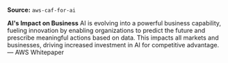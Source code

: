 **Source:** `aws-caf-for-ai`

**AI's Impact on Business**
AI is evolving into a powerful business capability, fueling innovation by enabling organizations to predict the future and prescribe meaningful actions based on data. This impacts all markets and businesses, driving increased investment in AI for competitive advantage. — AWS Whitepaper
